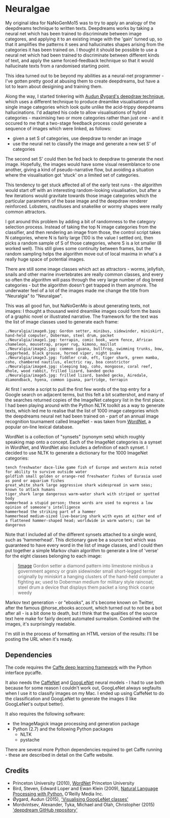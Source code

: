 # Neuralgae

My original idea for NaNoGenMo15 was to try to apply an analogy of the
deepdreams technique to written texts. Deepdreams works by
taking a neural net which has been trained to discriminate between
image categores, and applying it to an existing image with the 'gain'
turned up, so that it amplifies the patterns it sees and hallucinates
shapes arising from the categories it has been trained on. I thought
it should be possible to use a neural net which had been trained to
discriminate between different kinds of text, and apply the same
forced-feedback technique so that it would hallucinate texts from a
randomised starting point.

This idea turned out to be beyond my abilities as a neural-net
programmer - I've gotten pretty good at abusing them to create
deepdreams, but have a lot to learn about desigining and training
them.

Along the way, I started tinkering with
[Audun Øygard's deepdraw technique](http://auduno.com/post/125362849838/visualizing-googlenet-classes),
which uses a different technique to produce dreamlike visualisations
of single image categories which look quite unlike the acid-trippy
deepdreams hallucinations. I'd adapted his code to allow
visualisations of hybrid categories - maximising two or more
categories rather than just one - and it occured to me that a
two-stage feedback process could generate a sequence of images which
were linked, as follows:

* given a set S of categories, use deepdraw to render an image
* use the neural net to classify the image and generate a new set S'
of categories

The second set S' could then be fed back to deepdraw to generate the
next image. Hopefully, the images would have some visual resemblance
to one another, giving a kind of pseudo-narrative flow, but avoiding a
situation where the visualisation got 'stuck' on a limited set of
categories.

This tendency to get stuck affected all of the early test runs - the
algorithm would start off with an interesting random-looking
visualisation, but after a few iterations would gravitate towards
those image categories which the particular parameters of the base
image and the deepdraw renderer reinforced. Lobsters, nautiluses and
snakelike or wormy shapes were really common attractors.

I got around this problem by adding a bit of randomness to the
category selection process. Instead of taking the top N image
categories from the classifier, and then rendering an image from
those, the control script takes N categories, where N is fairly large
(100 is the value I settled on), then picks a random sample of S of those
categories, where S is a lot smaller (8 worked well). This still gives
some continuity between frames, but the random sampling helps the
algorithm move out of local maxima in what's a really huge space of
potential images.

There are still some image classes which act as attractors - worms,
jellyfish, snails and other marine invertebrates are really common
classes, and every so often the algorithm will pass through the very
large number of dog breed categories - but the algorithm doesn't get
trapped in them anymore. The underwater feel of a lot of the images
made me change the title from "Neuralgia" to "Neuralgae".

This was all good fun, but NaNoGenMo is about generating texts, not
images: I thought a thousand weird dreamlike images could form the
basis of a graphic novel or illustrated narrative. The framework for
the text was the list of image classes used to generate each frame:

    ./Neuralgia/image0.jpg: Gordon setter, minibus, sidewinder, miniskirt, hand-held computer, Doberman, steel drum, packet
    ./Neuralgia/image1.jpg: terrapin, comic book, worm fence, African chameleon, mousetrap, prayer rug, kimono, maillot
    ./Neuralgia/image2.jpg: common iguana, bullfrog, swimming trunks, bow, loggerhead, black grouse, horned viper, night snake
    ./Neuralgia/image3.jpg: fiddler crab, eft, tiger shark, green mamba, coho, chambered nautilus, electric ray, boa constrictor
    ./Neuralgia/image4.jpg: sleeping bag, coho, mongoose, coral reef, dhole, wood rabbit, frilled lizard, banded gecko
    ./Neuralgia/image5.jpg: frilled lizard, banded gecko, Airedale, diamondback, hyena, common iguana, partridge, terrapin

At first I wrote a script to pull the first few words of the top entry
for a Google search on adjacent terms, but this felt a bit
scattershot, and many of the searches returned copies of the ImageNet
category list in the first place. I had been playing around with the
Python NLTK toolkit as a way to generate texts, which led me to
realise that the list of 1000 image categories which the deepdreams
neural net had been trained on - part of an annual image recognition
tournament called ImageNet - was taken from
[WordNet](http://wordnet.princeton.edu/), a popular on-line lexical
database.

WordNet is a collection of "synsets" (synonym sets) which roughly
speaking map onto a concept. Each of the ImageNet categories is a
synset in WordNet, and WordNet also includes a definition of each
synset. I decided to use NLTK to generate a dictionary for the 1000
ImageNet categories:

    tench freshwater dace-like game fish of Europe and western Asia noted for ability to survive outside water
    goldfish small golden or orange-red freshwater fishes of Eurasia used as pond or aquarium fishes
    great_white_shark large aggressive shark widespread in warm seas; known to attack humans
    tiger_shark large dangerous warm-water shark with striped or spotted body
    hammerhead a stupid person; these words are used to express a low opinion of someone's intelligence
    hammerhead the striking part of a hammer
    hammerhead medium-sized live-bearing shark with eyes at either end of a flattened hammer-shaped head; worldwide in warm waters; can be dangerous

Note that I included all of the different synsets attached to a single
word, such as 'hammerhead'.  This dictionary gave be a source text
which was guaranteed to have every word in the list of image classes,
and I could then put together a simple Markov chain algorithm to
generate a line of 'verse' for the eight classes belonging to each
image:


> [!image]()
> Gordon setter a diamond pattern into limestone
> minibus a government agency or grain
> sidewinder small short-legged terrier originally by
> miniskirt a hanging clusters of the
> hand-held computer a fighting ax; used to
> Doberman medium for military style raincoat;
> steel drum a device that displays them
> packet a long thick coarse weedy

Markov text generation - or "ebooks", as it's become known on
Twitter, after the famous @horse_ebooks account, which turned out to
not be a bot after all - is a bit done to death, but I think that the
qualities of the source text here make for fairly decent automated
surrealism. Combined with the images, it's surprisingly readable.

I'm still in the process of formatting an HTML version of the results:
I'll be posting the URL when it's ready.

## Dependencies

The code requires the
[Caffe deep learning framework](http://caffe.berkeleyvision.org/) with
the Python interface pycaffe.

It also needs the
[CaffeNet](https://github.com/BVLC/caffe/tree/master/models/bvlc_reference_caffenet)
and
[GoogLeNet](https://github.com/BVLC/caffe/tree/master/models/bvlc_googlenet)
neural models - I had to use both because for some reason I couldn't
work out, GoogLeNet always segfaults when I use it to classify images
on my Mac. I ended up using CaffeNet to do the classification and
GoogLeNet to generate the images (I like GoogLeNet's output better).

It also requires the following software:

* the ImageMagick image processing and generation package
* Python (2.7) and the following Python packages
  - NLTK
  - pystache

There are several more Python dependencies required to get Caffe
running - these are described in detail on the Caffe website.
  
## Credits

* Princeton University (2010), [WordNet](http://wordnet.princeton.edu)
  Princeton University
* Bird, Steven, Edward Loper and Ewan Klein (2009), [Natural Language Processing with Python.](http://www.nltk.org/) O’Reilly Media Inc.
* Øygard, Audun (2015), ['Visualising GoogLeNet classes'](http://auduno.com/post/125362849838/visualizing-googlenet-classes)
* Mordvintsev, Alexander, Tyka, Michael and Olah, Christopher (2015)
['deepdream GitHub repository'](https://github.com/google/deepdream)
